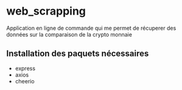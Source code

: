 # web_scrapping
 Application en ligne de commande qui me permet de récuperer des données sur la comparaison de la crypto monnaie

 ## Installation des paquets nécessaires 
 - express 
 - axios 
 - cheerio
